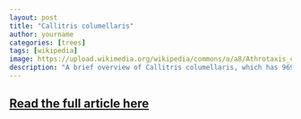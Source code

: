 ```yaml
---
layout: post
title: "Callitris columellaris"
author: yourname
categories: [trees]
tags: [wikipedia]
image: https://upload.wikimedia.org/wikipedia/commons/a/a8/Athrotaxis_cupressoides.jpg
description: "A brief overview of Callitris columellaris, which has 969 words."
---
```


## [Read the full article here](https://en.wikipedia.org/wiki/Athrotaxis_cupressoides)